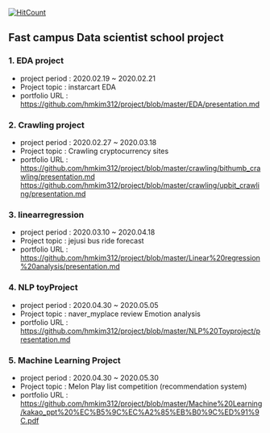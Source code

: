 [![HitCount](http://hits.dwyl.com/hmkim312/project.svg)](http://hits.dwyl.com/hmkim312/project)

## Fast campus Data scientist school project
### 1. EDA project
- project period : 2020.02.19 ~ 2020.02.21
- Project topic : instarcart EDA
- portfolio URL : https://github.com/hmkim312/project/blob/master/EDA/presentation.md

### 2. Crawling project
- project period : 2020.02.27 ~ 2020.03.18
- Project topic : Crawling cryptocurrency sites
- portfolio URL : 
https://github.com/hmkim312/project/blob/master/crawling/bithumb_crawling/presentation.md
https://github.com/hmkim312/project/blob/master/crawling/upbit_crawling/presentation.md

### 3. linearregression
- project period : 2020.03.10 ~ 2020.04.18
- Project topic : jejusi bus ride forecast
- portfolio URL : https://github.com/hmkim312/project/blob/master/Linear%20regression%20analysis/presentation.md

### 4. NLP toyProject
- project period : 2020.04.30 ~ 2020.05.05
- Project topic : naver_myplace review Emotion analysis 
- portfolio URL : https://github.com/hmkim312/project/blob/master/NLP%20Toyproject/presentation.md

### 5. Machine Learning Project
- project period : 2020.04.30 ~ 2020.05.30
- Project topic : Melon Play list competition (recommendation system)
- portfolio URL : https://github.com/hmkim312/project/blob/master/Machine%20Learning/kakao_ppt%20%EC%B5%9C%EC%A2%85%EB%B0%9C%ED%91%9C.pdf
